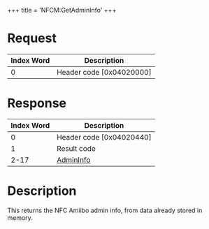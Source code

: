 +++
title = 'NFCM:GetAdminInfo'
+++

# Request

| Index Word | Description                |
|------------|----------------------------|
| 0          | Header code \[0x04020000\] |

# Response

| Index Word | Description                                    |
|------------|------------------------------------------------|
| 0          | Header code \[0x04020440\]                     |
| 1          | Result code                                    |
| 2-17       | [AdminInfo](NFC_Services#admininfo "wikilink") |

# Description

This returns the NFC Amiibo admin info, from data already stored in
memory.
